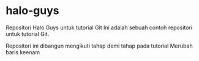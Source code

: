# halo-guys
Repositori Halo Guys untuk tutorial Git
Ini adalah sebuah contoh repositori untuk tutorial Git.

Repositori ini dibangun mengikuti tahap demi tahap pada tutorial
Merubah baris keenam
